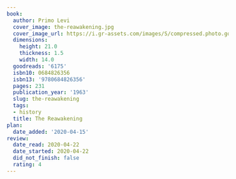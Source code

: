 ```yaml
---
book:
  author: Primo Levi
  cover_image: the-reawakening.jpg
  cover_image_url: https://i.gr-assets.com/images/S/compressed.photo.goodreads.com/books/1388443532l/6175.jpg
  dimensions:
    height: 21.0
    thickness: 1.5
    width: 14.0
  goodreads: '6175'
  isbn10: 0684826356
  isbn13: '9780684826356'
  pages: 231
  publication_year: '1963'
  slug: the-reawakening
  tags:
  - history
  title: The Reawakening
plan:
  date_added: '2020-04-15'
review:
  date_read: 2020-04-22
  date_started: 2020-04-22
  did_not_finish: false
  rating: 4
---
```

